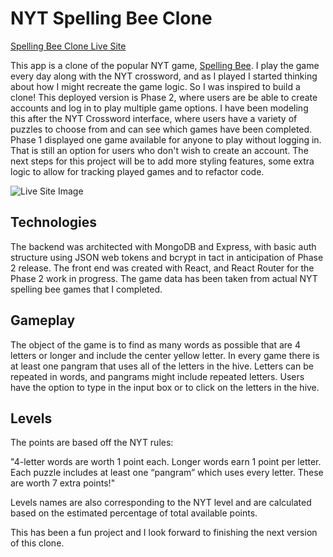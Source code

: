 # NYT Spelling Bee Clone

[Spelling Bee Clone Live Site](spelling-bee-clone.surge.sh)

This app is a clone of the popular NYT game, [Spelling Bee](https://www.nytimes.com/puzzles/spelling-bee). I play the game every day along with the NYT crossword, and as I played I started thinking about how I might recreate the game logic. So I was inspired to build a clone! This deployed version is Phase 2, where users are be able to create accounts and log in to play multiple game options. I have been modeling this after the NYT Crossword interface, where users have a variety of puzzles to choose from and can see which games have been completed. Phase 1 displayed one game available for anyone to play without logging in. That is still an option for users who don't wish to create an account. The next steps for this project will be to add more styling features, some extra logic to allow for tracking played games and to refactor code.

![Live Site Image](https://i.imgur.com/UfdPJkG.png)

## Technologies

The backend was architected with MongoDB and Express, with basic auth structure using JSON web tokens and bcrypt in tact in anticipation of Phase 2 release. The front end was created with React, and React Router for the Phase 2 work in progress. The game data has been taken from actual NYT spelling bee games that I completed.

## Gameplay

The object of the game is to find as many words as possible that are 4 letters or longer and include the center yellow letter. In every game there is at least one pangram that uses all of the letters in the hive. Letters can be repeated in words, and pangrams might include repeated letters. Users have the option to type in the input box or to click on the letters in the hive. 

## Levels

The points are based off the NYT rules:

"4-letter words are worth 1 point each.
Longer words earn 1 point per letter.
Each puzzle includes at least one “pangram” which uses every letter. These are worth 7 extra points!"

Levels names are also corresponding to the NYT level and are calculated based on the estimated percentage of total available points.

This has been a fun project and I look forward to finishing the next version of this clone.
